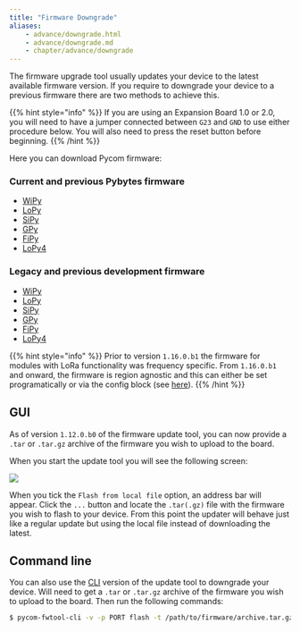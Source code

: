 ```yaml
---
title: "Firmware Downgrade"
aliases:
    - advance/downgrade.html
    - advance/downgrade.md
    - chapter/advance/downgrade
---
```


The firmware upgrade tool usually updates your device to the latest available firmware version. If you require to downgrade your device to a previous firmware there are two methods to achieve this.

{{% hint style="info" %}}
If you are using an Expansion Board 1.0 or 2.0, you will need to have a jumper connected between `G23` and `GND` to use either procedure below. You will also need to press the reset button before beginning.
{{% /hint %}}

Here you can download Pycom firmware:

### Current and previous Pybytes firmware

* [WiPy](https://software.pycom.io/downloads/pybytes/WiPy.html)
* [LoPy](https://software.pycom.io/downloads/pybytes/LoPy.html)
* [SiPy](https://software.pycom.io/downloads/pybytes/SiPy.html)
* [GPy](https://software.pycom.io/downloads/pybytes/GPy.html)
* [FiPy](https://software.pycom.io/downloads/pybytes/FiPy.html)
* [LoPy4](https://software.pycom.io/downloads/pybytes/LoPy4.html)

### Legacy and previous development firmware

* [WiPy](https://software.pycom.io/downloads/WiPy.html)
* [LoPy](https://software.pycom.io/downloads/LoPy.html)
* [SiPy](https://software.pycom.io/downloads/SiPy.html)
* [GPy](https://software.pycom.io/downloads/GPy.html)
* [FiPy](https://software.pycom.io/downloads/FiPy.html)
* [LoPy4](https://software.pycom.io/downloads/LoPy4.html)

{{% hint style="info" %}}
Prior to version `1.16.0.b1` the firmware for modules with LoRa functionality was frequency specific. From `1.16.0.b1` and onward, the firmware is region agnostic and this can either be set programatically or via the config block (see [here](../cli.md#lpwan)).
{{% /hint %}}

## GUI

As of version `1.12.0.b0` of the firmware update tool, you can now provide a `.tar` or `.tar.gz` archive of the firmware you wish to upload to the board.

When you start the update tool you will see the following screen:

![](/gitbook/assets/downgrade_gui%20%281%29.png)

When you tick the `Flash from local file` option, an address bar will appear. Click the `...` button and locate the `.tar(.gz)` file with the firmware you wish to flash to your device. From this point the updater will behave just like a regular update but using the local file instead of downloading the latest.

## Command line

You can also use the [CLI](../cli) version of the update tool to downgrade your device. Will need to get a `.tar` or `.tar.gz` archive of the firmware you wish to upload to the board. Then run the following commands:

```bash
$ pycom-fwtool-cli -v -p PORT flash -t /path/to/firmware/archive.tar.gz
```
